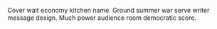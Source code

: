 Cover wait economy kitchen name. Ground summer war serve writer message design. Much power audience room democratic score.